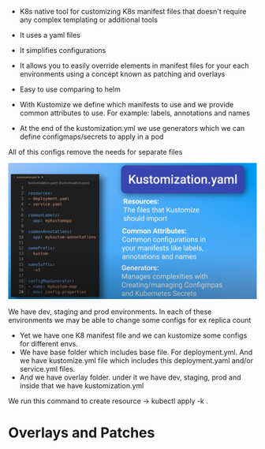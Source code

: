 - K8s native tool for customizing K8s manifest files that doesn't require any complex templating or additional tools
- It uses a yaml files
- It simplifies configurations
- It allows you to easily override elements in manifest files for your each environments using a concept known as patching and overlays
- Easy to use comparing to helm


- With Kustomize we define which manifests to use and we provide common attributes to use. For example: labels, annotations and names
- At the end of the kustomization.yml we use generators which we can define configmaps/secrets to apply in a pod

All of this configs remove the needs for separate files

![alt text](./images/1.png)

We have dev, staging and prod environments. In each of these environments we may be able to change some configs for ex replica count
- Yet we have one K8 manifest file and we can kustomize some configs for different envs.
- We have base folder which includes base file. For deployment.yml. And we have kustomize.yml file which includes this deployment.yaml and/or service.yml files. 
- And we have overlay folder. under it we have dev, staging, prod and inside that we have kustomization.yml

We run this command to create resource -> kubectl apply -k .

# Overlays and Patches
